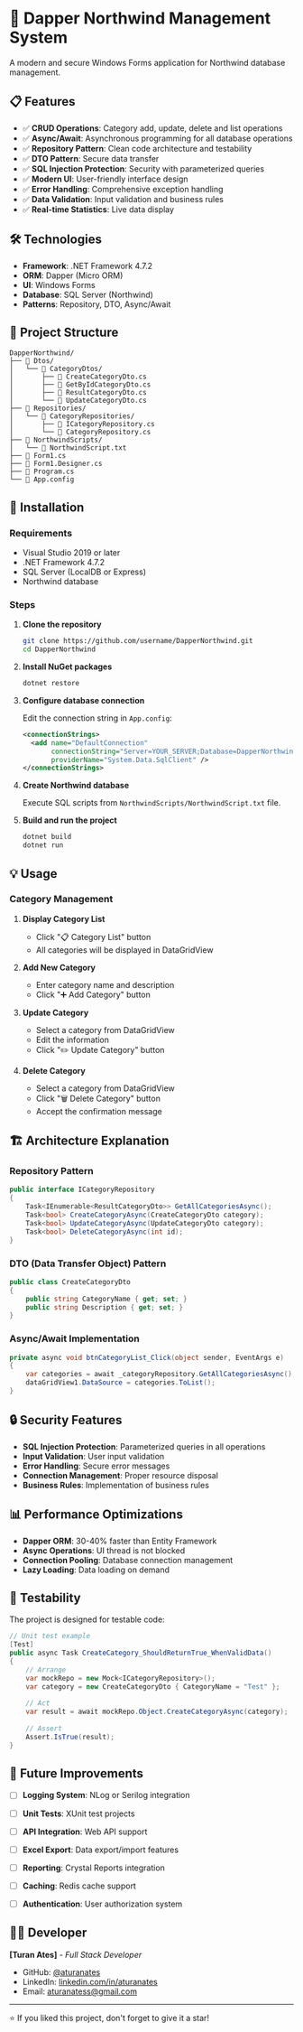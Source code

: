 # 🏪 Dapper Northwind Management System

A modern and secure Windows Forms application for Northwind database management.

## 📋 Features

- ✅ **CRUD Operations**: Category add, update, delete and list operations
- ✅ **Async/Await**: Asynchronous programming for all database operations
- ✅ **Repository Pattern**: Clean code architecture and testability
- ✅ **DTO Pattern**: Secure data transfer
- ✅ **SQL Injection Protection**: Security with parameterized queries
- ✅ **Modern UI**: User-friendly interface design
- ✅ **Error Handling**: Comprehensive exception handling
- ✅ **Data Validation**: Input validation and business rules
- ✅ **Real-time Statistics**: Live data display

## 🛠️ Technologies

- **Framework**: .NET Framework 4.7.2
- **ORM**: Dapper (Micro ORM)
- **UI**: Windows Forms
- **Database**: SQL Server (Northwind)
- **Patterns**: Repository, DTO, Async/Await

## 📁 Project Structure

```
DapperNorthwind/
├── 📂 Dtos/
│   └── 📂 CategoryDtos/
│       ├── 📄 CreateCategoryDto.cs
│       ├── 📄 GetByIdCategoryDto.cs
│       ├── 📄 ResultCategoryDto.cs
│       └── 📄 UpdateCategoryDto.cs
├── 📂 Repositories/
│   └── 📂 CategoryRepositories/
│       ├── 📄 ICategoryRepository.cs
│       └── 📄 CategoryRepository.cs
├── 📂 NorthwindScripts/
│   └── 📄 NorthwindScript.txt
├── 📄 Form1.cs
├── 📄 Form1.Designer.cs
├── 📄 Program.cs
└── 📄 App.config
```

## 🚀 Installation

### Requirements
- Visual Studio 2019 or later
- .NET Framework 4.7.2
- SQL Server (LocalDB or Express)
- Northwind database

### Steps

1. **Clone the repository**
   ```bash
   git clone https://github.com/username/DapperNorthwind.git
   cd DapperNorthwind
   ```

2. **Install NuGet packages**
   ```bash
   dotnet restore
   ```

3. **Configure database connection**
   
   Edit the connection string in `App.config`:
   ```xml
   <connectionStrings>
     <add name="DefaultConnection" 
          connectionString="Server=YOUR_SERVER;Database=DapperNorthwind;Integrated Security=True;TrustServerCertificate=True;" 
          providerName="System.Data.SqlClient" />
   </connectionStrings>
   ```

4. **Create Northwind database**
   
   Execute SQL scripts from `NorthwindScripts/NorthwindScript.txt` file.

5. **Build and run the project**
   ```bash
   dotnet build
   dotnet run
   ```

## 💡 Usage

### Category Management

1. **Display Category List**
   - Click "📋 Category List" button
   - All categories will be displayed in DataGridView

2. **Add New Category**
   - Enter category name and description
   - Click "➕ Add Category" button

3. **Update Category**
   - Select a category from DataGridView
   - Edit the information
   - Click "✏️ Update Category" button

4. **Delete Category**
   - Select a category from DataGridView
   - Click "🗑️ Delete Category" button
   - Accept the confirmation message

## 🏗️ Architecture Explanation

### Repository Pattern
```csharp
public interface ICategoryRepository
{
    Task<IEnumerable<ResultCategoryDto>> GetAllCategoriesAsync();
    Task<bool> CreateCategoryAsync(CreateCategoryDto category);
    Task<bool> UpdateCategoryAsync(UpdateCategoryDto category);
    Task<bool> DeleteCategoryAsync(int id);
}
```

### DTO (Data Transfer Object) Pattern
```csharp
public class CreateCategoryDto
{
    public string CategoryName { get; set; }
    public string Description { get; set; }
}
```

### Async/Await Implementation
```csharp
private async void btnCategoryList_Click(object sender, EventArgs e)
{
    var categories = await _categoryRepository.GetAllCategoriesAsync();
    dataGridView1.DataSource = categories.ToList();
}
```

## 🔒 Security Features

- **SQL Injection Protection**: Parameterized queries in all operations
- **Input Validation**: User input validation
- **Error Handling**: Secure error messages
- **Connection Management**: Proper resource disposal
- **Business Rules**: Implementation of business rules

## 📊 Performance Optimizations

- **Dapper ORM**: 30-40% faster than Entity Framework
- **Async Operations**: UI thread is not blocked
- **Connection Pooling**: Database connection management
- **Lazy Loading**: Data loading on demand

## 🧪 Testability

The project is designed for testable code:

```csharp
// Unit test example
[Test]
public async Task CreateCategory_ShouldReturnTrue_WhenValidData()
{
    // Arrange
    var mockRepo = new Mock<ICategoryRepository>();
    var category = new CreateCategoryDto { CategoryName = "Test" };
    
    // Act
    var result = await mockRepo.Object.CreateCategoryAsync(category);
    
    // Assert
    Assert.IsTrue(result);
}
```

## 🔄 Future Improvements

- [ ] **Logging System**: NLog or Serilog integration
- [ ] **Unit Tests**: XUnit test projects
- [ ] **API Integration**: Web API support
- [ ] **Excel Export**: Data export/import features
- [ ] **Reporting**: Crystal Reports integration
- [ ] **Caching**: Redis cache support
- [ ] **Authentication**: User authorization system




## 👨‍💻 Developer

**[Turan Ates]** - *Full Stack Developer*
- GitHub: [@aturanates](https://github.com/aturanates)
- LinkedIn: [linkedin.com/in/aturanates](https://linkedin.com/in/aturanates)
- Email: aturanatess@gmail.com


---

⭐ If you liked this project, don't forget to give it a star!